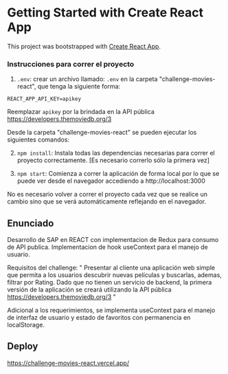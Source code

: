# Getting Started with Create React App

This project was bootstrapped with [Create React App](https://github.com/facebook/create-react-app).

### Instrucciones para correr el proyecto

1. `.env`: crear un archivo llamado: `.env` en la carpeta "challenge-movies-react", que tenga la siguiente forma:
```
REACT_APP_API_KEY=apikey
```
Reemplazar `apikey` por la brindada en la API pública https://developers.themoviedb.org/3


Desde la carpeta "challenge-movies-react" se pueden ejecutar los siguientes comandos:

2. `npm install`: Instala todas las dependencias necesarias para correr el proyecto correctamente. [Es necesario correrlo sólo la primera vez]

3. `npm start`: Comienza a correr la aplicación de forma local por lo que se puede ver desde el navegador accediendo a http://localhost:3000

No es necesario volver a correr el proyecto cada vez que se realice un cambio sino que se verá automáticamente reflejando en el navegador.


## Enunciado 

Desarrollo de SAP en REACT con implementacion de Redux para consumo de API publica. Implementacion de hook useContext para el manejo de usuario. 

Requisitos del challenge: 
" Presentar al cliente una aplicación web simple que permita a los usuarios descubrir nuevas películas y buscarlas, ademas, filtrar por Rating. Dado que no tienen un servicio de backend, la primera versión de la aplicación se creará utilizando la API pública https://developers.themoviedb.org/3 "

Adicional a los requerimientos, se implementa useContext para el manejo de interfaz de usuario y estado de favoritos con permanencia en localStorage.

## Deploy

https://challenge-movies-react.vercel.app/

